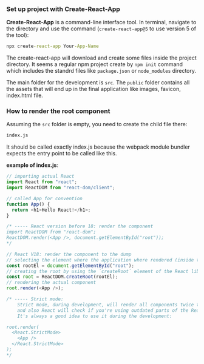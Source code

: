 ### Set up project with Create-React-App

**Create-React-App** is a command-line interface tool. In terminal, navigate to the directory and use the command (`create-react-app@5` to use version 5 of the tool):

```cmd
npx create-react-app Your-App-Name
```

The create-react-app will download and create some files inside the project directory. It seems a regular npm project create by `npm init` command which includes the standrd files like `package.json` or `node_modules` directory.

The main folder for the development is `src`. The `public` folder contains all the assets that will end up in the final application like images, favicon, index.html file.

### How to render the root component

Assuming the `src` folder is empty, you need to create the child file there:

```cmd
index.js
```

It should be called exactly index.js because the webpack module bundler expects the entry point to be called like this.

**example of index.js**:

```javascript
// importing actual React
import React from "react";
import ReactDOM from "react-dom/client";

// called App for convention
function App() {
  return <h1>Hello React!</h1>;
}

/* ----- React version before 18: render the component
import ReactDOM from "react-dom";
ReactDOM.render(<App />, document.getElementById("root"));
*/

// React V18: render the component to the dump
// selecting the element where the application where rendered (inside that element)
const rootEl = document.getElementById("root");
// creating the root by using the `createRoot` element of the React library
const root = ReactDOM.createRoot(rootEl);
// rendering the actual component
root.render(<App />);

/* ----- Strict mode:
    Strict mode, during development, will render all components twice to help find bugs,
    and also React will check if you're using outdated parts of the React API.
    It's always a good idea to use it during the development:

root.render(
  <React.StrictMode>
    <App />
  </React.StrictMode>
);
*/
```

